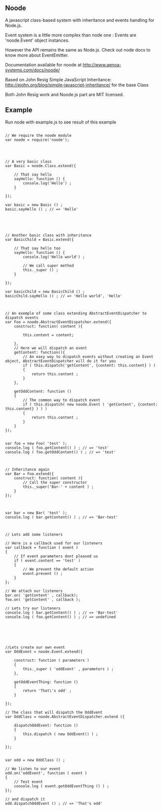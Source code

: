 ## Noode

A javascript class-based system with inheritance and events handling for Node.js.

Event system is a little more complex than node one : Events are 'noode.Event' object instances.

However the API remains the same as Node.js. Check out node docs to know more about EventEmitter. 

Documentation available for noode at http://www.aenoa-systems.com/docs/noode/
		
Based on John Resig Simple JavaScript Inheritance: http://ejohn.org/blog/simple-javascript-inheritance/ for the base Class

Both John Resig work and Noode.js part are MIT licensed.


## Example


Run node with example.js to see result of this example 

```

// We require the noode module
var noode = require('noode');




// A very basic class
var Basic = noode.Class.extend({
	
	// That say hello
	sayHello: function () {
		console.log('Hello') ;
	}
	
});

var basic = new Basic () ;
basic.sayHello () ; // => 'Hello'





// Another basic class with inheritance
var BasicChild = Basic.extend({

	// That say hello too
	sayHello: function () {
		console.log('Hello world') ;
		
		// We call super method
		this._super () ;
	}
	
});

var basicChild = new BasicChild () ;
basicChild.sayHello () ; // => 'Hello world', 'Hello'



// An exemple of some class extending AbstractEventDispatcher to dispatch events
var Foo = noode.AbstractEventDispatcher.extend({
	construct: function( content ){

		this.content = content;
		
	},
	// Here we will dispatch an event
	getContent: function(){
		// An easy way to dispatch events without creating an Event object, AbstractEventDispatcher will do it for you
		if ( this.dispatch('getContent', {content: this.content} ) )
		{
			return this.content ;
		}
	},
	
	getOddContent: function ()
	{
		// The common way to dispatch event
		if ( this.dispatch( new noode.Event ( 'getContent', {content: this.content} ) ) )
		{
			return this.content ;
		}
	}
});


var foo = new Foo( 'test' );
console.log ( foo.getContent() ) ; // => 'test'
console.log ( foo.getOddContent() ) ; // => 'test'



// Inheritance again
var Bar = Foo.extend({
	construct: function( content ){
		// Call the super constructor
		this._super('Bar-' + content ) ;
	}
});



var bar = new Bar( 'test' );
console.log ( bar.getContent() ) ; // => 'Bar-test'



// Lets add some listeners

// Here is a callback used for our listeners
var callback = function ( event )
{
	// If event parameters dont pleased us
	if ( event.content == 'test' )
	{
		// We prevent the default action
		event.prevent () ;
	}
};

// We attach our listeners
bar.on( 'getContent' , callback);
foo.on( 'getContent' , callback );

// Lets try our listeners
console.log ( bar.getContent() ) ; // => 'Bar-test'
console.log ( foo.getContent() ) ; // => undefined






//Lets create our own event
var OddEvent = noode.Event.extend({
	
	construct: function ( parameters )
	{
		this._super ( 'oddEvent' , parameters ) ;
	},
	
	getOddEventThing: function ()
	{
		return 'That\'s odd' ;
	}
	
});

// The class that will dispatch the OddEvent
var OddClass = noode.AbstractEventDispatcher.extend ({
	
	dispatchOddEvent: function ()
	{
		this.dispatch ( new OddEvent() ) ;
	}
	
});


var odd = new OddClass () ;

// We listen to our event
odd.on('oddEvent', function ( event )
{
	// Test event
	console.log ( event.getOddEventThing () ) ;
});

// and dispatch it
odd.dispatchOddEvent () ; // => 'That's odd'


```
